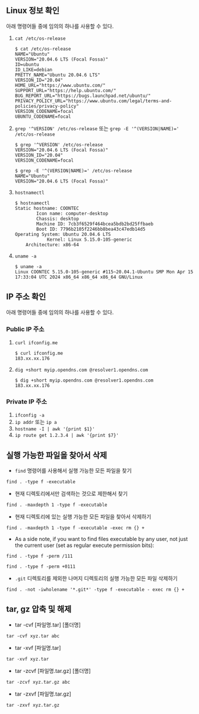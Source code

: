 ## Linux 정보 확인

아래 명령어들 중에 임의의 하나를 사용할 수 있다.

1. `cat /etc/os-release`    
    ```
    $ cat /etc/os-release 
    NAME="Ubuntu"
    VERSION="20.04.6 LTS (Focal Fossa)"
    ID=ubuntu
    ID_LIKE=debian
    PRETTY_NAME="Ubuntu 20.04.6 LTS"
    VERSION_ID="20.04"
    HOME_URL="https://www.ubuntu.com/"
    SUPPORT_URL="https://help.ubuntu.com/"
    BUG_REPORT_URL="https://bugs.launchpad.net/ubuntu/"
    PRIVACY_POLICY_URL="https://www.ubuntu.com/legal/terms-and-policies/privacy-policy"
    VERSION_CODENAME=focal
    UBUNTU_CODENAME=focal
    ```

2. `grep '^VERSION' /etc/os-release` 또는 `grep -E '^(VERSION|NAME)=' /etc/os-release`
    ```
    $ grep '^VERSION' /etc/os-release
    VERSION="20.04.6 LTS (Focal Fossa)"
    VERSION_ID="20.04"
    VERSION_CODENAME=focal
    ```
    ```
    $ grep -E '^(VERSION|NAME)=' /etc/os-release
    NAME="Ubuntu"
    VERSION="20.04.6 LTS (Focal Fossa)"
    ```

3. `hostnamectl`
    ```
    $ hostnamectl
    Static hostname: COONTEC
            Icon name: computer-desktop
            Chassis: desktop
            Machine ID: 7cb3f6529f464bcea5bdb2bd25ffbaeb
            Boot ID: 7796b2105f2246bb8bea43c47edb14d5
    Operating System: Ubuntu 20.04.6 LTS
                Kernel: Linux 5.15.0-105-generic
        Architecture: x86-64
    ```

4. `uname -a`
    ```
    $ uname -a
    Linux COONTEC 5.15.0-105-generic #115~20.04.1-Ubuntu SMP Mon Apr 15 17:33:04 UTC 2024 x86_64 x86_64 x86_64 GNU/Linux
    ```

## IP 주소 확인

아래 명령어들 중에 임의의 하나를 사용할 수 있다.

### Public IP 주소

1. `curl ifconfig.me`
    ```
    $ curl ifconfig.me
    183.xx.xx.176
    ```
2. `dig +short myip.opendns.com @resolver1.opendns.com`
    ```
    $ dig +short myip.opendns.com @resolver1.opendns.com
    183.xx.xx.176
    ```

### Private IP 주소

1. `ifconfig -a`
2. `ip addr` 또는 `ip a`
3. `hostname -I | awk '{print $1}'`
4. `ip route get 1.2.3.4 | awk '{print $7}'`

## 실행 가능한 파일을 찾아서 삭제

- `find` 명령어를 사용해서 실행 가능한 모든 파일을 찾기
```
find . -type f -executable
```

- 현재 디렉토리에서만 검색하는 것으로 제한해서 찾기
```
find . -maxdepth 1 -type f -executable
```

- 현재 디렉토리에 있는 실행 가능한 모든 파일을 찾아서 삭제하기
```
find . -maxdepth 1 -type f -executable -exec rm {} +
```

- As a side note, if you want to find files executable by any user, not just the current user (set as regular execute permission bits):
```
find . -type f -perm /111
```
```
find . -type f -perm +0111
```

- `.git` 디렉토리를 제외한 나머지 디렉토리의 실행 가능한 모든 파일 삭제하기
```
find . -not -iwholename '*.git*' -type f -executable - exec rm {} +
```

## tar, gz 압축 및 해제

- tar -cvf [파일명.tar] [폴더명]
```
tar -cvf xyz.tar abc
```

- tar -xvf [파일명.tar]
```
tar -xvf xyz.tar
```

- tar -zcvf [파일명.tar.gz] [폴더명]
```
tar -zcvf xyz.tar.gz abc
```

- tar -zxvf [파일명.tar.gz]
```
tar -zxvf xyz.tar.gz
```

